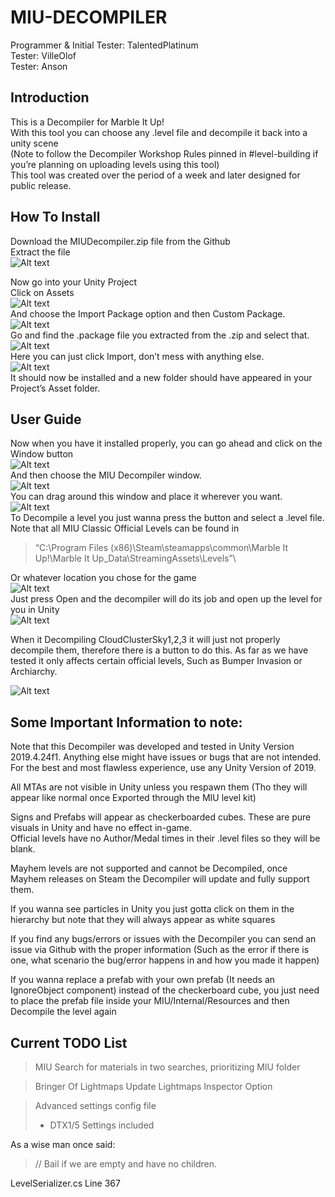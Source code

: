# MIU-DECOMPILER
Programmer & Initial Tester: TalentedPlatinum\
Tester: VilleOlof\
Tester: Anson

## Introduction
This is a Decompiler for Marble It Up!\
With this tool you can choose any .level file and decompile it back into a unity scene\
(Note to follow the Decompiler Workshop Rules pinned in #level-building if you’re planning on uploading levels using this tool)\
This tool was created over the period of a week and later designed for public release.

## How To Install

Download the MIUDecompiler.zip file from the Github\
Extract the file\
![Alt text](https://cdn.discordapp.com/attachments/777621998725234719/870768702742732850/unknown.png)

Now go into your Unity Project\
Click on Assets\
![Alt text](https://cdn.discordapp.com/attachments/365772775832420353/870762521840210010/unknown.png)\
And choose the Import Package option and then Custom Package.\
![Alt text](https://cdn.discordapp.com/attachments/365772775832420353/870762530904100884/unknown.png)\
Go and find the .package file you extracted from the .zip and select that.\
![Alt text](https://cdn.discordapp.com/attachments/365772775832420353/870762538554519612/unknown.png)\
Here you can just click Import, don’t mess with anything else.\
![Alt text](https://cdn.discordapp.com/attachments/365772775832420353/870762544682385428/unknown.png)\
It should now be installed and a new folder should have appeared in your Project’s Asset folder.

## User Guide

Now when you have it installed properly, you can go ahead and click on the Window button\
![Alt text](https://cdn.discordapp.com/attachments/365772775832420353/870762553444290600/unknown.png)\
And then choose the MIU Decompiler window.\
![Alt text](https://cdn.discordapp.com/attachments/365772775832420353/870762560276815882/unknown.png)\
You can drag around this window and place it wherever you want.\
![Alt text](https://cdn.discordapp.com/attachments/365772775832420353/870762566941573160/unknown.png)\
To Decompile a level you just wanna press the button and select a .level file. \
Note that all MIU Classic Official Levels can be found in

>“C:\Program Files (x86)\Steam\steamapps\common\Marble It Up!\Marble It Up_Data\StreamingAssets\Levels”\

Or whatever location you chose for the game\
![Alt text](https://cdn.discordapp.com/attachments/365772775832420353/870762574118002738/unknown.png)\
Just press Open and the decompiler will do its job and open up the level for you in Unity\
![Alt text](https://cdn.discordapp.com/attachments/365772775832420353/870762581814575124/unknown.png)

When it Decompiling CloudClusterSky1,2,3 it will just not properly decompile them, therefore there is a button to do this. As far as we have tested it only affects certain official levels, Such as Bumper Invasion or Archiarchy.

![Alt text](https://cdn.discordapp.com/attachments/365772775832420353/870762587892092938/unknown.png)

## Some Important Information to note:
Note that this Decompiler was developed and tested in Unity Version 2019.4.24f1. Anything else might have issues or bugs that are not intended. For the best and most flawless experience, use any Unity Version of 2019.

All MTAs are not visible in Unity unless you respawn them (Tho they will appear like normal once Exported through the MIU level kit)

Signs and Prefabs will appear as checkerboarded cubes. These are pure visuals in Unity and have no effect in-game.\
Official levels have no Author/Medal times in their .level files so they will be blank.

Mayhem levels are not supported and cannot be Decompiled, once Mayhem releases on Steam the Decompiler will update and fully support them.

If you wanna see particles in Unity you just gotta click on them in the hierarchy but note that they will always appear as white squares 

If you find any bugs/errors or issues with the Decompiler you can send an issue via Github with the proper information (Such as the error if there is one, what scenario the bug/error happens in and how you made it happen)

If you wanna replace a prefab with your own prefab (It needs an IgnoreObject component) instead of the checkerboard cube, you just need to place the prefab file inside your MIU/Internal/Resources and then Decompile the level again

## Current TODO List

> MIU Search for materials in two searches, prioritizing MIU folder

> Bringer Of Lightmaps Update Lightmaps Inspector Option

> Advanced settings config file
>   - DTX1/5 Settings included

As a wise man once said:

>// Bail if we are empty and have no children.

LevelSerializer.cs Line 367
